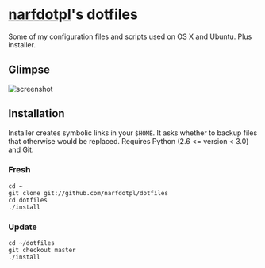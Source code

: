 [narfdotpl][]'s dotfiles
========================

Some of my configuration files and scripts used on OS X and Ubuntu.
Plus installer.

  [narfdotpl]: http://narf.pl/


Glimpse
-------

![screenshot](http://▲.narf.pl/dotfiles)


Installation
------------

Installer creates symbolic links in your `$HOME`.  It asks whether
to backup files that otherwise would be replaced.  Requires Python
(2.6 <= version < 3.0) and Git.


### Fresh

    cd ~
    git clone git://github.com/narfdotpl/dotfiles
    cd dotfiles
    ./install


### Update

    cd ~/dotfiles
    git checkout master
    ./install
